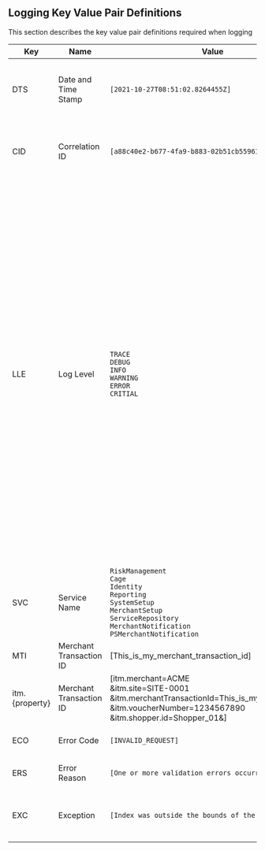 ## Logging Key Value Pair Definitions

This section describes the key value pair definitions required when logging

| Key            |Name |Value                          |Description                  
|----------------|------------|-------------------------------|-----------------------------|
|DTS			 |Date and Time Stamp|`[2021-10-27T08:51:02.8264455Z]`         |This is the date and time stamp in UTC of when the event took place.  ISO 8601 format 'yyyy-MM-ddTHH:mm:ss.fffffffZ'.            |
|CID|Correlation ID |`[a88c40e2-b677-4fa9-b883-02b51cb55961]`            |This is the Correlation ID, a unique value used to capture all logs associated with a transaction or series of events            |
|LLE|Log Level|`TRACE` <br>`DEBUG`<br> `INFO`<br> `WARNING` <br>`ERROR` <br>`CRITIAL`|`Trace - Contain the most detailed messages. These messages may contain sensitive app data. These messages are disabled by default and should not be enabled in production.`<br><br>`Debug - For debugging and development. Use with caution in production due to the high volume.`<br><br>`Info - Tracks the general flow of the app. May have long-term value.` <br><br>`Warning - For abnormal or unexpected events. Typically includes errors or conditions that don't cause the app to fail.` <br><br>`Error - For errors and exceptions that cannot be handled. These messages indicate a failure in the current operation or request, not an app-wide failure.` <br><br>`Critial - For failures that require immediate attention. Examples: data loss scenarios, out of disk space.`|STC|HTTP Status Code|`[200]`|If a Http response is returned, this specifies the HTTP Status Code
|SVC|Service Name|`RiskManagement`<br> `Cage`<br> `Identity`<br> `Reporting`<br> `SystemSetup` <br>`MerchantSetup` <br>`ServiceRepository` <br>`MerchantNotification` <br>`PSMerchantNotification`|Log entry related to which service
|MTI|Merchant Transaction ID|[This_is_my_merchant_transaction_id]|The unique Merchant Transaction  Identifier
|itm.{property}|Merchant Transaction ID|[itm.merchant=ACME<br>&itm.site=SITE-0001<br>&itm.merchantTransactionId=This_is_my_transaction_id<br>&itm.voucherNumber=1234567890<br>&itm.shopper.id=Shopper_01&]|Key Value pairs for each property in the item
|ECO|Error Code|`[INVALID_REQUEST]`|The Error Code if a handled error has occurred
|ERS|Error Reason|`[One or more validation errors occurred]`|The Error Reason if a handled error has occurred
|EXC|Exception|`[Index was outside the bounds of the array ...]`|The Exception Message and Inner Exception if an Unhandled error has occurred